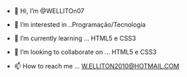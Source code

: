 - 👋 Hi, I’m @WELLITOn07
- 👀 I’m interested in ..Programação/Tecnologia
- 🌱 I’m currently learning ... 
HTML5 e CSS3
- 💞️ I’m looking to collaborate on ...
HTML5 e CSS3

- 📫 How to reach me ...
W.ELLITON2010@HOTMAIL.COM

